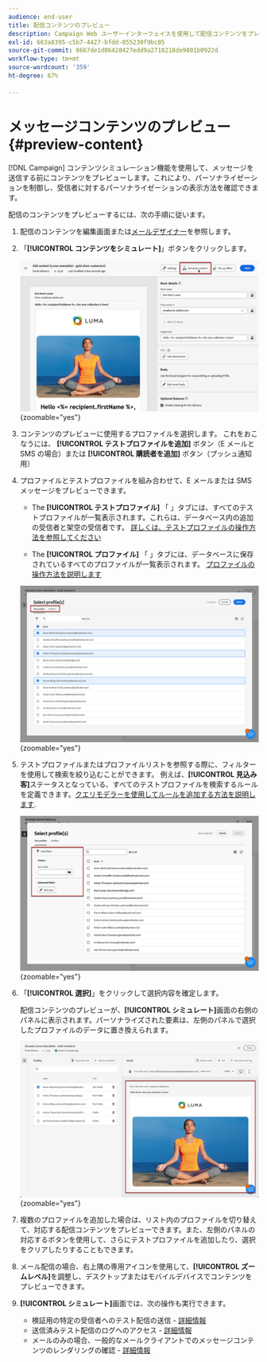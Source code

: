 ```yaml
---
audience: end-user
title: 配信コンテンツのプレビュー
description: Campaign Web ユーザーインターフェイスを使用して配信コンテンツをプレビューする方法を説明します。
exl-id: 663a8395-c5b7-4427-bfdd-055230f9bc05
source-git-commit: 8667de1d86428427edd9a2718218de9801b0922d
workflow-type: tm+mt
source-wordcount: '359'
ht-degree: 67%

---
```



# メッセージコンテンツのプレビュー {#preview-content}

[!DNL Campaign] コンテンツシミュレーション機能を使用して、メッセージを送信する前にコンテンツをプレビューします。これにより、パーソナライゼーションを制御し、受信者に対するパーソナライゼーションの表示方法を確認できます。

配信のコンテンツをプレビューするには、次の手順に従います。

1. 配信のコンテンツを編集画面または[メールデザイナー](../email/get-started-email-designer.md)を参照します。

1. 「**[!UICONTROL コンテンツをシミュレート]**」ボタンをクリックします。

   ![](assets/simulate-button.png){zoomable=&quot;yes&quot;}

1. コンテンツのプレビューに使用するプロファイルを選択します。 これをおこなうには、 **[!UICONTROL テストプロファイルを追加]** ボタン（E メールと SMS の場合）または **[!UICONTROL 購読者を追加]** ボタン（プッシュ通知用）

1. プロファイルとテストプロファイルを組み合わせて、E メールまたは SMS メッセージをプレビューできます。

   * The **[!UICONTROL テストプロファイル]** 「 」タブには、すべてのテストプロファイルが一覧表示されます。これらは、データベース内の追加の受信者と架空の受信者です。 [詳しくは、テストプロファイルの操作方法を参照してください](../audience/test-profiles.md)

   * The **[!UICONTROL プロファイル]** 「 」タブには、データベースに保存されているすべてのプロファイルが一覧表示されます。 [プロファイルの操作方法を説明します](../audience/about-recipients.md)

   ![](assets/simulate-select-profiles.png){zoomable=&quot;yes&quot;}

1. テストプロファイルまたはプロファイルリストを参照する際に、フィルターを使用して検索を絞り込むことができます。 例えば、**[!UICONTROL 見込み客]**&#x200B;ステータスとなっている、すべてのテストプロファイルを検索するルールを定義できます。[クエリモデラーを使用してルールを追加する方法を説明します](../query/query-modeler-overview.md).

   ![](assets/simulate-test-profile-filter.png){zoomable=&quot;yes&quot;}

1. 「**[!UICONTROL 選択]**」をクリックして選択内容を確定します。

   配信コンテンツのプレビューが、**[!UICONTROL シミュレート]**&#x200B;画面の右側のパネルに表示されます。パーソナライズされた要素は、左側のパネルで選択したプロファイルのデータに置き換えられます。

   ![](assets/simulate-preview.png){zoomable=&quot;yes&quot;}

1. 複数のプロファイルを追加した場合は、リスト内のプロファイルを切り替えて、対応する配信コンテンツをプレビューできます。また、左側のパネルの対応するボタンを使用して、さらにテストプロファイルを追加したり、選択をクリアしたりすることもできます。

1. メール配信の場合、右上隅の専用アイコンを使用して、**[!UICONTROL ズームレベル]**&#x200B;を調整し、デスクトップまたはモバイルデバイスでコンテンツをプレビューできます。

1. **[!UICONTROL シミュレート]**&#x200B;画面では、次の操作も実行できます。
   * 検証用の特定の受信者へのテスト配信の送信 - [詳細情報](test-deliveries.md)
   * 送信済みテスト配信のログへのアクセス - [詳細情報](test-deliveries.md#access-test-deliveries)
   * メールのみの場合、一般的なメールクライアントでのメッセージコンテンツのレンダリングの確認 - [詳細情報](email-rendering.md)



